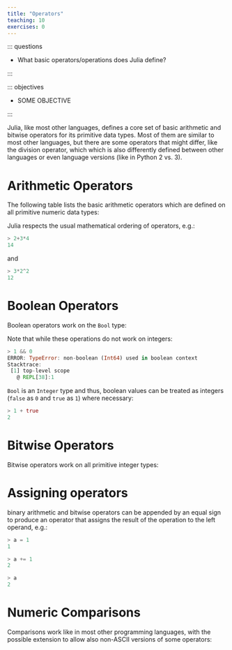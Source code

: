 ```yaml
---
title: "Operators"
teaching: 10
exercises: 0
---
```


::: questions

- What basic operators/operations does Julia define?

:::

::: objectives

- SOME OBJECTIVE

:::

Julia, like most other languages, defines a core set of basic arithmetic and bitwise operators for its primitive data types.
Most of them are similar to most other languages, but there are some operators that might differ, like the division operator, which which is also differently defined between other languages or even language versions (like in Python 2 vs. 3).

# Arithmetic Operators

The following table lists the basic arithmetic operators which are defined on all primitive numeric data types:

Julia respects the usual mathematical ordering of operators, e.g.:

```julia
> 2+3*4
14
```

and

```julia
> 3*2^2
12
```

# Boolean Operators

Boolean operators work on the ```Bool``` type:

Note that while these operations do not work on integers:

```julia
> 1 && 0
ERROR: TypeError: non-boolean (Int64) used in boolean context
Stacktrace:
 [1] top-level scope
   @ REPL[38]:1
```

`Bool` is an `Integer` type and thus, boolean values can be treated as integers (`false` as `0` and `true` as `1`) where necessary:

```julia
> 1 + true
2
```

# Bitwise Operators

Bitwise operators work on all primitive integer types:


# Assigning operators

binary arithmetic and bitwise operators can be appended by an equal sign to produce an operator that assigns the result of the operation to the left operand, e.g.:

```julia
> a = 1
1

> a += 1
2

> a
2
```

# Numeric Comparisons

Comparisons work like in most other programming languages, with the possible extension to allow also non-ASCII versions of some operators:
